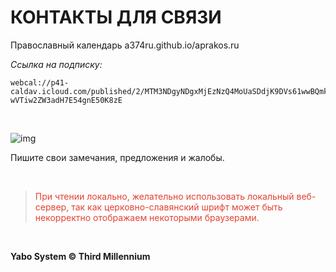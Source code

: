 # **КОНТАКТЫ  ДЛЯ СВЯЗИ**

Православный календарь a374ru.github.io/aprakos.ru 
<!-- здесь
[подписаться](webcal://p41-caldav.icloud.com/published/2/MTM3NDgyNDgxMjEzNzQ4MoUaSDdjK9DVs61wwBQmkO0h9vgEMqIuz10kxtsvDk4Z_qGJpTIGEYdxgFEbs-wVTiw2ZW3adH7E54gnE50K8zE) -->

*Ссылка на подписку:*

```**c**
webcal://p41-caldav.icloud.com/published/2/MTM3NDgyNDgxMjEzNzQ4MoUaSDdjK9DVs61wwBQmkO0h9vgEMqIuz10kxtsvDk4Z_qGJpTIGEYdxgFEbs-wVTiw2ZW3adH7E54gnE50K8zE
```
<br>

![img](https://img.a374.ru/svg/contacts-ystm.svg)

Пишите свои замечания, предложения и жалобы.

<BR>


> <span style="color: #e34234;">При чтении локально, желательно использовать локальный веб-сервер, так как церковно-славянский шрифт может быть некорректно отображаем некоторыми браузерами.

<BR>



**Yabo System © Third Millennium**
